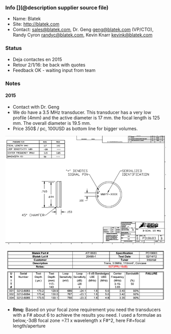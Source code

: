 ### Info  [](@description supplier source file)

* Name: Blatek
* Site: http://blatek.com
* Contact: sales@blatek.com, Dr. Geng <geng@blatek.com> (VP/CTO), Randy Cyron <randyc@blatek.com>, Kevin Knarr <kevink@blatek.com>

### Status

* Deja contactes en 2015 
* Retour 2/1/16: be back with quotes
* Feedback OK - waiting input from team

### Notes

#### 2015

* Contact with Dr. Geng
* We do have a 3.5 MHz transducer. This transducer has a very low profile (4mm) and the active diameter is 17 mm. the focal length is 125 mm. The overall diameter is 19.5 mm. 
* Price 350$ / pc, 100USD as bottom line for bigger volumes.

![](/cletus/suppliers/blatek/structure.png)

![](/cletus/suppliers/blatek/table.png)


* __Rmq:__  Based on your focal zone requirement you need the transducers with a F# about 6 to achieve the results you need. I used a formulae as below,-3dB focal zone =7.1 x wavelength x F#^2, here F#=focal length/aperture
